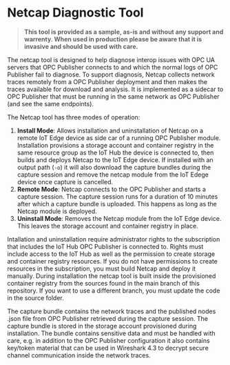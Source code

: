 # Netcap Diagnostic Tool

> **This tool is provided as a sample, as-is and without any support and warrenty. When used in production please be aware that it is invasive and should be used with care.**

The netcap tool is designed to help diagnose interop issues with OPC UA servers that OPC Publisher connects to and which the normal logs of OPC Publisher fail to diagnose. 
To support diagnosis, Netcap collects network traces remotely from a OPC Publisher deployment and then makes the traces available for download and analysis. It is implemented as a sidecar to OPC Publisher that must be running in the same network as OPC Publisher (and see the same endpoints).

The Netcap tool has three modes of operation:

1. **Install Mode**: Allows installation and uninstallation of Netcap on a remote IoT Edge device as side car of a running OPC Publisher module. Installation provisions a storage account and container registry in the same resource group as the IoT Hub the device is connected to, then builds and deploys Netcap to the IoT Edge device. If installed with an output path (`-o`) it will also download the capture bundles during the capture session and remove the netcap module from the IoT Edege device once capture is cancelled. 
1. **Remote Mode**: Netcap connects to the OPC Publisher and starts a capture session. The capture session runs for a duration of 10 minutes after which a capture bundle is uploaded. This happens as long as the Netcap module is deployed.
1. **Uninstall Mode**: Removes the Netcap module from the IoT Edge device. This leaves the storage account and container registry in place.

Intallation and uninstallation require administrator rights to the subscription that includes the IoT Hub OPC Publisher is connected to. Rights must include access to the IoT Hub as well as the permission to create storage and container registry resources.
If you do not have permissions to create resources in the subscription, you must build Netcap and deploy it manually.
During installation the netcap tool is built inside the provisioned container registry from the sources found in the main branch of this repository. If you want to use a different branch, you must update the code in the source folder.

The capture bundle contains the network traces and the published nodes .json file from OPC Publisher retrieved during the capture session. The capture bundle is stored in the storage account provisioned during installation. 
The bundle contains sensitive data and must be handled with care, e.g. in addition to the OPC Publisher configuration it also contains key/token material that can be used in Wireshark 4.3 to decrypt secure channel communication inside the network traces.
